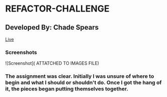# REFACTOR-CHALLENGE


## Developed By: Chade Spears
[Live](https://chaspears.github.io/REFACTOR-CHALLENGE/)

### Screenshots
![Screenshot]( ATTATCHED TO IMAGES FILE) 

### The assignment was clear. Initially I was unsure of where to begin and what I should or shouldn't do. Once I got the hang of it, the pieces began putting themselves together.

